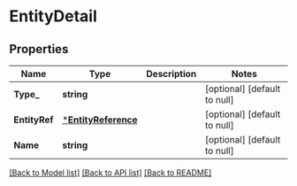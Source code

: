 # EntityDetail

## Properties
Name | Type | Description | Notes
------------ | ------------- | ------------- | -------------
**Type_** | **string** |  | [optional] [default to null]
**EntityRef** | [***EntityReference**](EntityReference.md) |  | [optional] [default to null]
**Name** | **string** |  | [optional] [default to null]

[[Back to Model list]](../README.md#documentation-for-models) [[Back to API list]](../README.md#documentation-for-api-endpoints) [[Back to README]](../README.md)

